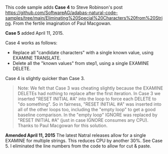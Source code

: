This code sample adds **Case 4** to Steve Robinson's post https://github.com/SoftwareAG/adabas-natural-code-samples/tree/main/Eliminating%20Special%20Characters%20from%20String.
From the fertile imagination of Paul Macgowan.

**Case 5** added April 11, 2015.    

Case 4 works as follows:
* Replace all "candidate characters" with a single known value, using EXAMINE TRANSLATE.
* Delete all the "known values" from step1, using a single EXAMINE DELETE.

Case 4 is slightly quicker than Case 3.

> Note:
We felt that Case 3 was cheating slightly because the EXAMINE DELETEs had nothing to replace after the first iteration.
In Case 3 we inserted "RESET INITIAL #A" into the loop to force each DELETE to "do something".
So in fairness, "RESET INITIAL #A" was inserted into all of the other loops too, including the "empty loop" to get a good baseline comparison.
In the "empty loop" IGNORE was replaced by "RESET INITIAL #A" (just in case IGNORE consumes any CPU).
Thanks to Paul Macgowan for this solution.

**Amended April 11, 2015**
The latest Natral releases allow for a single EXAMINE for multiple strings.  This reduces CPU by another 30%.  See Case 5.
I eliminated the line numbers from the code to allow for cut & paste.
